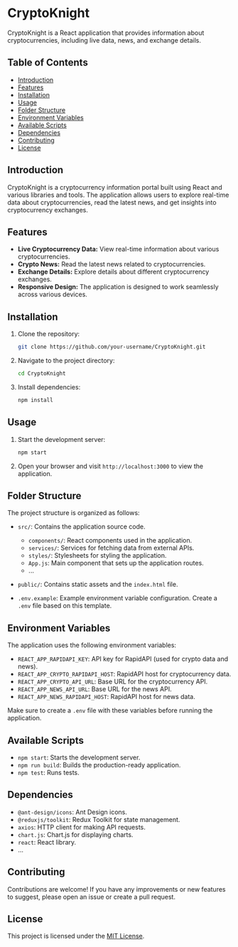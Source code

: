 # CryptoKnight

CryptoKnight is a React application that provides information about cryptocurrencies, including live data, news, and exchange details.

## Table of Contents

- [Introduction](#introduction)
- [Features](#features)
- [Installation](#installation)
- [Usage](#usage)
- [Folder Structure](#folder-structure)
- [Environment Variables](#environment-variables)
- [Available Scripts](#available-scripts)
- [Dependencies](#dependencies)
- [Contributing](#contributing)
- [License](#license)

## Introduction

CryptoKnight is a cryptocurrency information portal built using React and various libraries and tools. The application allows users to explore real-time data about cryptocurrencies, read the latest news, and get insights into cryptocurrency exchanges.

## Features

- **Live Cryptocurrency Data:** View real-time information about various cryptocurrencies.
- **Crypto News:** Read the latest news related to cryptocurrencies.
- **Exchange Details:** Explore details about different cryptocurrency exchanges.
- **Responsive Design:** The application is designed to work seamlessly across various devices.

## Installation

1. Clone the repository:

    ```bash
    git clone https://github.com/your-username/CryptoKnight.git
    ```

2. Navigate to the project directory:

    ```bash
    cd CryptoKnight
    ```

3. Install dependencies:

    ```bash
    npm install
    ```

## Usage

1. Start the development server:

    ```bash
    npm start
    ```

2. Open your browser and visit `http://localhost:3000` to view the application.

## Folder Structure

The project structure is organized as follows:

- `src/`: Contains the application source code.
  - `components/`: React components used in the application.
  - `services/`: Services for fetching data from external APIs.
  - `styles/`: Stylesheets for styling the application.
  - `App.js`: Main component that sets up the application routes.
  - ...

- `public/`: Contains static assets and the `index.html` file.

- `.env.example`: Example environment variable configuration. Create a `.env` file based on this template.

## Environment Variables

The application uses the following environment variables:

- `REACT_APP_RAPIDAPI_KEY`: API key for RapidAPI (used for crypto data and news).
- `REACT_APP_CRYPTO_RAPIDAPI_HOST`: RapidAPI host for cryptocurrency data.
- `REACT_APP_CRYPTO_API_URL`: Base URL for the cryptocurrency API.
- `REACT_APP_NEWS_API_URL`: Base URL for the news API.
- `REACT_APP_NEWS_RAPIDAPI_HOST`: RapidAPI host for news data.

Make sure to create a `.env` file with these variables before running the application.

## Available Scripts

- `npm start`: Starts the development server.
- `npm run build`: Builds the production-ready application.
- `npm test`: Runs tests.

## Dependencies

- `@ant-design/icons`: Ant Design icons.
- `@reduxjs/toolkit`: Redux Toolkit for state management.
- `axios`: HTTP client for making API requests.
- `chart.js`: Chart.js for displaying charts.
- `react`: React library.
- ...

## Contributing

Contributions are welcome! If you have any improvements or new features to suggest, please open an issue or create a pull request.

## License

This project is licensed under the [MIT License](LICENSE).
